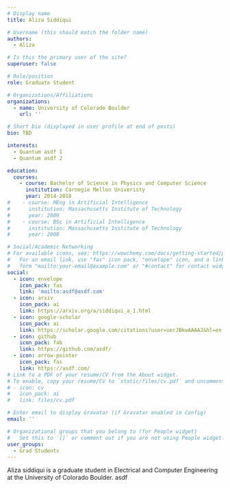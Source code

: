 ```yaml
---
# Display name
title: Aliza Siddiqui

# Username (this should match the folder name)
authors:
  - Aliza

# Is this the primary user of the site?
superuser: false

# Role/position
role: Graduate Student

# Organizations/Affiliations
organizations:
  - name: University of Colorado Boulder
    url: ''

# Short bio (displayed in user profile at end of posts)
bio: TBD

interests:
  - Quantum asdf 1
  - Quantum asdf 2 

education:
  courses:
    - course: Bachelor of Science in Physics and Computer Science
      institution: Carnegie Mellon Univeristy
      year: 2014-2018
#    - course: MEng in Artificial Intelligence
#      institution: Massachusetts Institute of Technology
#      year: 2009
#    - course: BSc in Artificial Intelligence
#      institution: Massachusetts Institute of Technology
#      year: 2008

# Social/Academic Networking
# For available icons, see: https://wowchemy.com/docs/getting-started/page-builder/#icons
#   For an email link, use "fas" icon pack, "envelope" icon, and a link in the
#   form "mailto:your-email@example.com" or "#contact" for contact widget.
social:
  - icon: envelope
    icon_pack: fas
    link: 'mailto:asdf@asdf.com'
  - icon: arxiv
    icon_pack: ai
    link: https://arxiv.org/a/siddiqui_a_1.html
  - icon: google-scholar
    icon_pack: ai
    link: https://scholar.google.com/citations?user=uerJBkwAAAAJ&hl=en
  - icon: github
    icon_pack: fab
    link: https://github.com/asdf/
  - icon: arrow-pointer
    icon_pack: fas
    link: https://asdf.com/
# Link to a PDF of your resume/CV from the About widget.
# To enable, copy your resume/CV to `static/files/cv.pdf` and uncomment the lines below.
# - icon: cv
#   icon_pack: ai
#   link: files/cv.pdf

# Enter email to display Gravatar (if Gravatar enabled in Config)
email: ''

# Organizational groups that you belong to (for People widget)
#   Set this to `[]` or comment out if you are not using People widget.
user_groups:
  - Grad Students
---
```


Aliza siddiqui is a graduate student in Electrical and Computer Engineering at the University of Colorado Boulder. asdf

